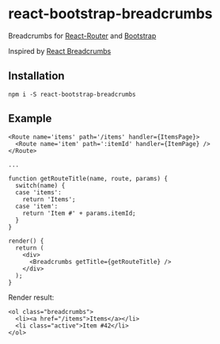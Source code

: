 # react-bootstrap-breadcrumbs

Breadcrumbs for [React-Router](http://rackt.github.io/react-router/) and [Bootstrap](http://getbootstrap.com/components/#breadcrumbs)

Inspired by [React Breadcrumbs](https://github.com/svenanders/react-breadcrumbs)

## Installation

```
npm i -S react-bootstrap-breadcrumbs
```

## Example
```
<Route name='items' path='/items' handler={ItemsPage}>
  <Route name='item' path=':itemId' handler={ItemPage} />
</Route>

...

function getRouteTitle(name, route, params) {
  switch(name) {
  case 'items':
    return 'Items';
  case 'item':
    return 'Item #' + params.itemId;
  }
}

render() {
  return (
    <div>
      <Breadcrumbs getTitle={getRouteTitle} />
    </div>
  );
}
```

Render result:

```
<ol class="breadcrumbs">
  <li><a href="/items">Items</a></li>
  <li class="active">Item #42</li>
</ol>
```
